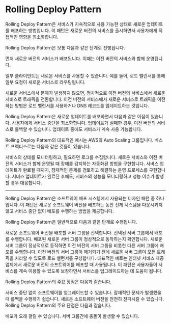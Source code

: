 # Rolling Deploy Pattern

Rolling Deploy Pattern은 서비스가 지속적으로 사용 가능한 상태로 새로운 업데이트를 배포하는 방법입니다. 이 패턴은 새로운 버전의 서비스를 출시하면서 사용자에게 직접적인 영향을 최소화합니다.

Rolling Deploy Pattern은 보통 다음과 같은 단계로 진행됩니다.

먼저 새로운 버전의 서비스가 배포됩니다. 이때는 이전 버전의 서비스와 함께 운영됩니다.

일부 클라이언트는 새로운 서비스를 사용할 수 있습니다. 예를 들어, 로드 밸런서를 통해 일부 요청이 새로운 서비스로 라우팅됩니다.

새로운 서비스에서 문제가 발생하지 않으면, 점차적으로 이전 버전의 서비스에서 새로운 서비스로 트래픽을 전환합니다. 이전 버전의 서비스에서 새로운 서비스로 트래픽을 이전하는 방법은 로드 밸런서를 사용하거나 DNS 레코드를 업데이트하는 것입니다.

Rolling Deploy Pattern은 새로운 업데이트를 배포하면서 다음과 같은 이점이 있습니다.
사용자에게 서비스 중단을 최소화합니다.
업데이트가 실패한 경우, 이전 버전의 서비스로 롤백할 수 있습니다.
업데이트 중에도 서비스가 계속 사용 가능합니다.

Rolling Deploy Pattern의 대표적인 예시는 AWS의 Auto Scaling 그룹입니다. 베스트 프랙티스로는 다음과 같은 것들이 있습니다.

서비스의 상태를 모니터링하고, 필요하면 로그를 수집합니다.
새로운 서비스와 이전 버전의 서비스가 함께 운영될 때 장애를 감지하는 자동화된 방법을 구현합니다.
서비스 업데이트가 완료될 때까지, 잠재적인 문제를 검토하고 해결하는 운영 프로세스를 구현합니다.
서비스 업데이트가 완료된 후에도, 서비스의 성능을 모니터링하고 성능 이슈가 발생할 경우 대응합니다.

------------------------------------------

Rolling Deploy Pattern은 소프트웨어 배포 시스템에서 사용되는 디자인 패턴 중 하나입니다. 이 패턴은 새로운 소프트웨어 버전을 배포하는 동안 전체 시스템을 다운시키지 않고 서비스 중단 없이 배포를 수행하는 방법을 제공합니다.

Rolling Deploy Pattern은 일반적으로 다음과 같은 단계로 수행됩니다.

새로운 소프트웨어 버전을 배포할 서버 그룹을 선택합니다.
선택된 서버 그룹에서 배포를 수행합니다.
배포된 새로운 서버 그룹이 정상적으로 동작하는지 확인합니다.
새로운 서버 그룹이 정상적으로 동작하면 이전 버전의 서버 그룹을 비롯한 다른 서버 그룹에 배포를 수행합니다.
이전 버전의 서버 그룹이 제거되기 전에 새로운 서버 그룹이 모든 트래픽을 처리할 수 있도록 로드 밸런서를 구성합니다.
대표적인 예로는 인터넷 서비스 제공업체에서 새로운 버전의 소프트웨어를 배포할 때 사용됩니다. 이 패턴은 사용자들이 서비스를 계속 이용할 수 있도록 보장하면서 서비스를 업그레이드하는 데 도움이 됩니다.

Rolling Deploy Pattern의 주요 장점은 다음과 같습니다.

서비스 중단 없이 소프트웨어를 업그레이드할 수 있습니다.
잠재적인 문제가 발생했을 때 롤백을 수행하기 쉽습니다.
새로운 소프트웨어 버전을 천천히 전파시킬 수 있습니다.
Rolling Deploy Pattern의 주요 단점은 다음과 같습니다.

배포가 오래 걸릴 수 있습니다.
서버 그룹간에 충돌이 발생할 수 있습니다.



